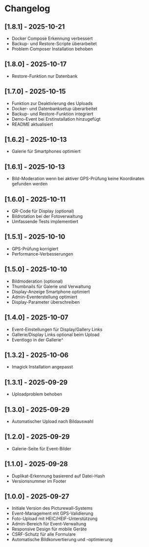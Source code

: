 # Changelog

## [1.8.1] - 2025-10-21

- Docker Compose Erkennung verbessert
- Backup- und Restore-Scripte überarbeitet
- Problem Composer Installation behoben

## [1.8.0] - 2025-10-17

- Restore-Funktion nur Datenbank

## [1.7.0] - 2025-10-15

- Funktion zur Deaktivierung des Uploads
- Docker- und Datenbanksetup überarbeitet
- Backup- und Restore-Funktion integriert
- Demo-Event bei Erstinstallation hinzugefügt
- README aktualisiert

## [1.6.2] - 2025-10-13

- Galerie für Smartphones optimiert

## [1.6.1] - 2025-10-13

- Bild-Moderation wenn bei aktiver GPS-Prüfung keine Koordinaten gefunden werden

## [1.6.0] - 2025-10-11

- QR-Code für Display (optional)
- Bildrotation bei der Fotoverwaltung
- Umfassende Tests implementiert

## [1.5.1] - 2025-10-10

- GPS-Prüfung korrigiert
- Performance-Verbesserungen

## [1.5.0] - 2025-10-10

- Bildmoderation (optional)
- Thumbnails für Galerie und Verwaltung
- Display-Anzeige Smartphone optimiert
- Admin-Eventerstellung optimiert
- Display-Parameter überschreiben

## [1.4.0] - 2025-10-07

- Event-Einstellungen für Display/Gallery Links
- Gallerie/Display Links optional beim Upload
- Eventlogo in der Gallerie^

## [1.3.2] - 2025-10-06

- Imagick Installation angepasst

## [1.3.1] - 2025-09-29

- Uploadproblem behoben

## [1.3.0] - 2025-09-29

- Automatischer Upload nach Bildauswahl

## [1.2.0] - 2025-09-29

- Galerie-Seite für Event-Bilder

## [1.1.0] - 2025-09-28

- Duplikat-Erkennung basierend auf Datei-Hash
- Versionsnummer im Footer

## [1.0.0] - 2025-09-27

- Initiale Version des Picturewall-Systems
- Event-Management mit GPS-Validierung
- Foto-Upload mit HEIC/HEIF-Unterstützung
- Admin-Bereich für Event-Verwaltung
- Responsive Design für mobile Geräte
- CSRF-Schutz für alle Formulare
- Automatische Bildkonvertierung und -optimierung
